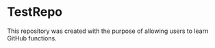 # TestRepo
This repository was created with the purpose of allowing users to learn GitHub functions.
